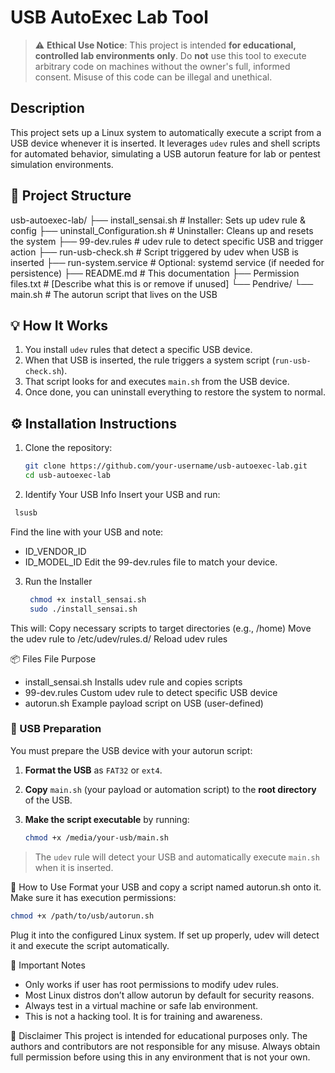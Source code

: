 # USB AutoExec Lab Tool

> ⚠️ **Ethical Use Notice**: This project is intended **for educational, controlled lab environments only**. Do **not** use this tool to execute arbitrary code on machines without the owner's full, informed consent. Misuse of this code can be illegal and unethical.

## Description

This project sets up a Linux system to automatically execute a script from a USB device whenever it is inserted. It leverages `udev` rules and shell scripts for automated behavior, simulating a USB autorun feature for lab or pentest simulation environments.

  ## 🧱 Project Structure
  usb-autoexec-lab/
├── install_sensai.sh # Installer: Sets up udev rule & config
├── uninstall_Configuration.sh # Uninstaller: Cleans up and resets the system
├── 99-dev.rules # udev rule to detect specific USB and trigger action
├── run-usb-check.sh # Script triggered by udev when USB is inserted
├── run-system.service # Optional: systemd service (if needed for persistence)
├── README.md # This documentation
├── Permission files.txt # [Describe what this is or remove if unused]
└── Pendrive/
└── main.sh # The autorun script that lives on the USB


## 💡 How It Works

1. You install `udev` rules that detect a specific USB device.
2. When that USB is inserted, the rule triggers a system script (`run-usb-check.sh`).
3. That script looks for and executes `main.sh` from the USB device.
4. Once done, you can uninstall everything to restore the system to normal.
   

## ⚙️ Installation Instructions

1. Clone the repository:
   ```bash
   git clone https://github.com/your-username/usb-autoexec-lab.git
   cd usb-autoexec-lab
   

2. Identify Your USB Info
Insert your USB and run:
  ```bash
   lsusb
  ```
Find the line with your USB and note:
- ID_VENDOR_ID
- ID_MODEL_ID
Edit the 99-dev.rules file to match your device.

3. Run the Installer
   ```bash
    chmod +x install_sensai.sh
    sudo ./install_sensai.sh
    ```
This will:
Copy necessary scripts to target directories (e.g., /home)
Move the udev rule to /etc/udev/rules.d/
Reload udev rules

📦 Files
File	Purpose
- install_sensai.sh	Installs udev rule and copies scripts
- 99-dev.rules	Custom udev rule to detect specific USB device
- autorun.sh	Example payload script on USB (user-defined)


### 📁 USB Preparation

You must prepare the USB device with your autorun script:

1. **Format the USB** as `FAT32` or `ext4`.
2. **Copy** `main.sh` (your payload or automation script) to the **root directory** of the USB.
3. **Make the script executable** by running:

    ```bash
    chmod +x /media/your-usb/main.sh
    ```

> The `udev` rule will detect your USB and automatically execute `main.sh` when it is inserted.


🧪 How to Use
Format your USB and copy a script named autorun.sh onto it.
Make sure it has execution permissions:
```bash
chmod +x /path/to/usb/autorun.sh
```
Plug it into the configured Linux system.
If set up properly, udev will detect it and execute the script automatically.

🛑 Important Notes
- Only works if user has root permissions to modify udev rules.
- Most Linux distros don’t allow autorun by default for security reasons.
- Always test in a virtual machine or safe lab environment.
- This is not a hacking tool. It is for training and awareness.

🔐 Disclaimer
This project is intended for educational purposes only.
The authors and contributors are not responsible for any misuse.
Always obtain full permission before using this in any environment that is not your own.
